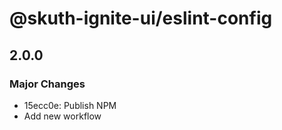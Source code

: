 # @skuth-ignite-ui/eslint-config

## 2.0.0

### Major Changes

- 15ecc0e: Publish NPM
- Add new workflow
